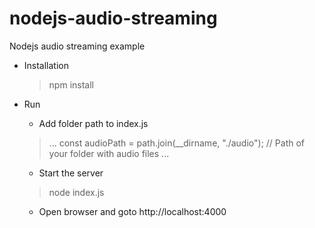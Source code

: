 # nodejs-audio-streaming

Nodejs audio streaming example

* Installation
  > npm install
* Run 
  * Add folder path to index.js
  > ...
  > const audioPath = path.join(__dirname, "./audio"); // Path of your folder with audio files
  > ...
 
  * Start the server
   > node index.js
   
  * Open browser and goto http://localhost:4000   
